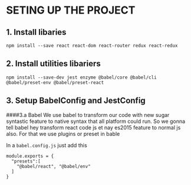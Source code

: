 # SETING UP THE PROJECT 
## 1. Install libaries 
`npm install --save react react-dom react-router redux react-redux`
## 2. Install utilities libariers 
`npm install --save-dev jest enzyme @babel/core @babel/cli @babel/preset-env @babel/preset-react `

## 3. Setup BabelConfig and JestConfig
####3.a Babel
We use babel to transform our code with new sugar syntastic feature to native syntax that all platform could run. 
So we gonna tell babel hey transform react code js et nay es2015 feature to normal js also. For that we use plugins or preset in bable 

In a `babel.config.js` just add this 

```
module.exports = {
  "presets":[
    "@babel/react", "@babel/env"
  ]
} 
```
